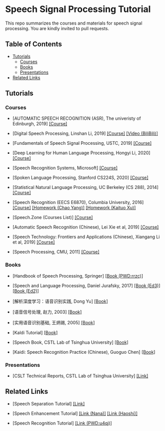 # Speech Signal Processing Tutorial

This repo summarizes the courses and materials for speech signal processing. You are kindly invited to pull requests. 


## Table of Contents

- [Tutorials](#Toturials)
    - [Courses](#Courses)
    - [Books](#Books)
    - [Presentations](#Presentations)
- [Related Links](#related-links)

## Tutorials

### Courses

- [AUTOMATIC SPEECH RECOGNITION (ASR), The univeristy of Edinburgh, 2019] [[Course]](http://www.inf.ed.ac.uk/teaching/courses/asr/lectures-2019.html)

- [Digital Speech Processing, Linshan Li, 2019] [[Course]](http://speech.ee.ntu.edu.tw/DSP2019Spring/) [[Video (BiliBili)]](https://www.bilibili.com/video/BV1Gt411V7Pq/?spm_id_from=333.788.videocard.0)

- [Fundamentals of Speech Signal Processing, USTC, 2019] [[Course]](http://staff.ustc.edu.cn/~zhling/Course_SSP/)

- [Deep Learning for Human Language Processing, Hongyi Li, 2020] [[Course]](https://www.bilibili.com/video/BV1QE411p7z3/?spm_id_from=333.788.videocard.3)

- [Speech Recognition Systems, Microsoft] [[Course]](https://www.edx.org/course/speech-recognition-systems-2)

- [Spoken Language Processing, Stanford CS224S, 2020] [[Course]](http://web.stanford.edu/class/cs224s/)

- [Statistical Natural Language Processing, UC Berkeley (CS 288), 2014] [[Course]](https://people.eecs.berkeley.edu/~klein/cs288/fa14/)

- [Speech Recognition (EECS E6870), Columbia University, 2016] [[Course]](http://www.ee.columbia.edu/~stanchen/spring16/e6870/outline.html) [[Homework (Chao Yang)]](https://github.com/placebokkk/e6870/) [[Homework (Kaituo Xu)]](https://github.com/kaituoxu/E6870)

- [Speech.Zone (Courses List)] [[Course]](http://www.speech.zone/courses/)

- [Automatic Speech Recognition (Chinese), Lei Xie et al, 2019] [[Course]](https://www.shenlanxueyuan.com/course/245)

- [Speech Technology: Frontiers and Applications (Chinese), Xiangang Li et al, 2019] [[Course]](https://www.shenlanxueyuan.com/course/243)

- [Speech Processing, CMU, 2011] [[Course]](http://www.speech.cs.cmu.edu/15-492/)

### Books

- [Handbook of Speech Processing, Springer] [[Book (PWD:rrzc)]](https://pan.baidu.com/s/1HRYSihIBpDHMPo_KegqfwQ)

- [Speech and Language Processing, Daniel Jurafsky, 2017] [[Book (Ed3)]](https://github.com/gemengtju/Tutorial_Speech_Signal_Processing/blob/master/book/ed3book.pdf) [[Book (Ed2)]](https://github.com/gemengtju/Tutorial_Speech_Signal_Processing/blob/master/book/Daniel%20Jurafsky%2C%20James%20H.%20Martin-Speech%20and%20Language%20Processing_%20An%20Introduction%20to%20Natural%20Language%20Processing%2C%20Computational%20Linguistics%2C%20and%20Speech%20Recognition%20(2nd%20Edition)-Prentice%20Hall%20(2008).pdf)

- [解析深度学习：语音识别实践, Dong Yu] [[Book]](https://github.com/gemengtju/Tutorial_Speech_Signal_Processing/blob/master/book/%E4%BF%9E%E6%A0%8B%E9%82%93%E5%8A%9B%20%E8%A7%A3%E6%9E%90%E6%B7%B1%E5%BA%A6%E5%AD%A6%E4%B9%A0%20%E8%AF%AD%E9%9F%B3%E8%AF%86%E5%88%AB%E5%AE%9E%E8%B7%B5.pdf)

- [语音信号处理, 赵力, 2003] [[Book]](https://github.com/gemengtju/Tutorial_Speech_Signal_Processing/blob/master/book/%E8%AF%AD%E9%9F%B3%E4%BF%A1%E5%8F%B7%E5%A4%84%E7%90%86%20%E8%B5%B5%E5%8A%9B.pdf)

- [实用语音识别基础, 王炳锡, 2005] [[Book]](https://github.com/gemengtju/Tutorial_Speech_Signal_Processing/blob/master/book/%E5%AE%9E%E7%94%A8%E8%AF%AD%E9%9F%B3%E8%AF%86%E5%88%AB%E5%9F%BA%E7%A1%80.PDF)

- [Kaldi Tutorial] [[Book]](https://www.eleanorchodroff.com/tutorial/kaldi/)

- [Speech Book, CSTL Lab of Tsinghua University] [[Book]](http://cslt.riit.tsinghua.edu.cn/mediawiki/index.php/Speech_book)

- [Kaidi: Speech Recognition Practice (Chinese), Guoguo Chen] [[Book]](https://item.jd.com/12833388.html)

### Presentations

- [CSLT Technical Reports, CSTL Lab of Tsinghua University] [[Link]](http://cslt.riit.tsinghua.edu.cn/publications.php?Publication-trp)


## Related Links

- [Speech Separation Tutorial] [[Link]](https://github.com/gemengtju/Tutorial_Separation)

- [Speech Enhancement Tutorial] [[Link (Nana)]](https://github.com/nanahou/Awesome-Speech-Enhancement) [[Link (Haoshi)]](https://github.com/hshi-cca/Research-and-Analysis-of-Speech-Enhancement-or-Dereverberation/blob/master/README.md)

- [Speech Recognition Tutorial] [[Link (PWD:u4qj)]](https://pan.baidu.com/share/init?surl=y3j6HAKYlGBXf-TqZo5Ehg)
